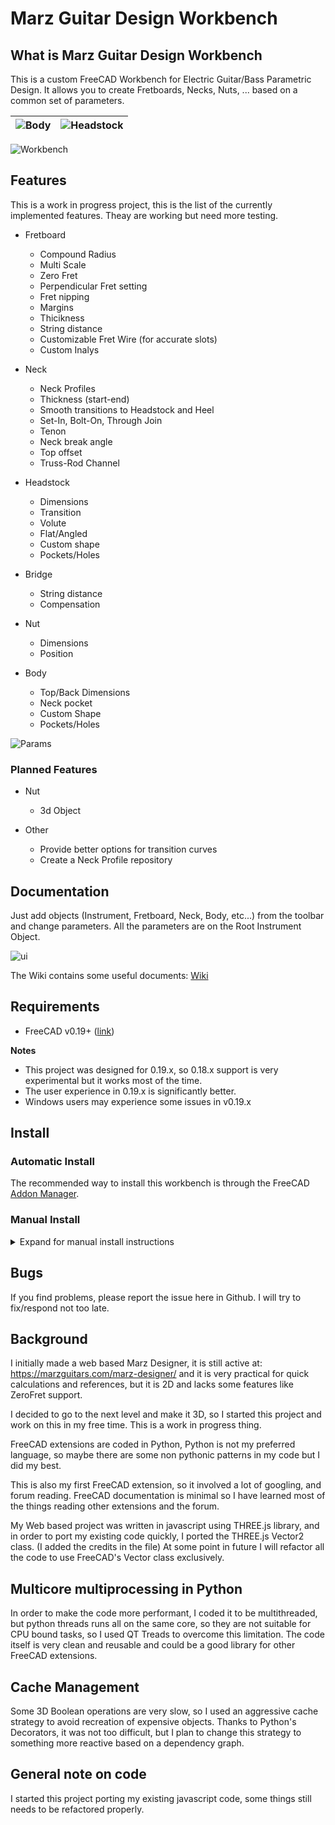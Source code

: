 # Marz Guitar Design Workbench

## What is Marz Guitar Design Workbench

This is a custom FreeCAD Workbench for Electric Guitar/Bass Parametric Design. It allows you to create Fretboards,
Necks, Nuts, ... based on a common set of parameters.

|![Body](https://github.com/mnesarco/MarzWorkbench/raw/master/docs/wiki/custom-svg-body-doc.svg)|![Headstock](https://github.com/mnesarco/MarzWorkbench/raw/master/docs/wiki/custom-svg-headstock-doc.svg)|
|---|---|

![Workbench](https://github.com/mnesarco/MarzWorkbench/raw/master/docs/images/anim.gif)

## Features

This is a work in progress project, this is the list of the currently implemented features. Theay are working but need more testing.

* Fretboard
  * Compound Radius
  * Multi Scale
  * Zero Fret
  * Perpendicular Fret setting
  * Fret nipping
  * Margins
  * Thicikness
  * String distance
  * Customizable Fret Wire (for accurate slots)
  * Custom Inalys

* Neck
  * Neck Profiles
  * Thickness (start-end)
  * Smooth transitions to Headstock and Heel
  * Set-In, Bolt-On, Through Join
  * Tenon
  * Neck break angle
  * Top offset
  * Truss-Rod Channel

* Headstock
  * Dimensions
  * Transition
  * Volute
  * Flat/Angled
  * Custom shape
  * Pockets/Holes

* Bridge
  * String distance
  * Compensation

* Nut
  * Dimensions
  * Position

* Body
  * Top/Back Dimensions
  * Neck pocket
  * Custom Shape
  * Pockets/Holes


![Params](https://github.com/mnesarco/MarzWorkbench/raw/master/docs/images/parameters.png)

### Planned Features

* Nut
  * 3d Object

* Other
  * Provide better options for transition curves
  * Create a Neck Profile repository

## Documentation

Just add objects (Instrument, Fretboard, Neck, Body, etc...) from the toolbar and change parameters. All the parameters are on the Root Instrument Object.


![ui](https://github.com/mnesarco/MarzWorkbench/raw/master/docs/images/ui-elements.png)

The Wiki contains some useful documents: [Wiki](https://github.com/mnesarco/MarzWorkbench/wiki)

## Requirements

* FreeCAD v0.19+ ([link](https://github.com/FreeCAD/FreeCAD/releases/))

**Notes**

* This project was designed for 0.19.x, so 0.18.x support is very experimental but it works most of the time.
* The user experience in 0.19.x is significantly better.
* Windows users may experience some issues in v0.19.x

## Install

### Automatic Install

The recommended way to install this workbench is through the FreeCAD [Addon Manager](https://wiki.freecad.org/Std_AddonMgr).


### Manual Install

<details>
<summary>Expand for manual install instructions</summary>

Download latest version from releases: https://github.com/mnesarco/MarzWorkbench/releases

As any FreeCAD extension, download the code and copy into FreeCAD's Mod directory: https://wiki.freecadweb.org/Installing_more_workbenches

### Linux / Mac

1. Download latest version from releases: https://github.com/mnesarco/MarzWorkbench/releases
2. Unzip to: $HOME/.FreeCAD/Mod/Marz
3. Restart FreeCAD

### Windows

1. Download latest version from releases: https://github.com/mnesarco/MarzWorkbench/releases
2. Unzip to: C:\Users\\******\AppData\Roaming\FreeCAD\Mod\Marz
3. Restart FreeCAD

I do all the development and testing in Linux, I have no Windows or Mac Hardware. It should work in those environments but I have not tested it.

</details>

## Bugs

If you find problems, please report the issue here in Github. I will try to fix/respond not too late.

## Background

I initially made a web based Marz Designer, it is still active at: https://marzguitars.com/marz-designer/
and it is very practical for quick calculations and references, but it is 2D and lacks some features like ZeroFret support.

I decided to go to the next level and make it 3D, so I started this project and work on this in my
free time. This is a work in progress thing.

FreeCAD extensions are coded in Python, Python is not my preferred language, so maybe there are
some non pythonic patterns in my code but I did my best.

This is also my first FreeCAD extension, so it involved a lot of googling, and forum reading. FreeCAD documentation is
minimal so I have learned most of the things reading other extensions and the forum.

My Web based project was written in javascript using THREE.js library, and in order to port my existing
code quickly, I ported the THREE.js Vector2 class. (I added the credits in the file) At some point in
future I will refactor all the code to use FreeCAD's Vector class exclusively.

## Multicore multiprocessing in Python

In order to make the code more performant, I coded it to be multithreaded, but python threads runs all on the same core, so they are not suitable for CPU bound tasks, so I used QT Treads to overcome this limitation. The code itself is very clean and reusable and could be a good library for other FreeCAD extensions.

## Cache Management

Some 3D Boolean operations are very slow, so I used an aggressive cache strategy to avoid recreation of expensive objects. Thanks to Python's Decorators, it was not too difficult, but I plan to change this strategy to something more reactive based on a dependency graph.

## General note on code

I started this project porting my existing javascript code, some things still needs to be refactored properly.
